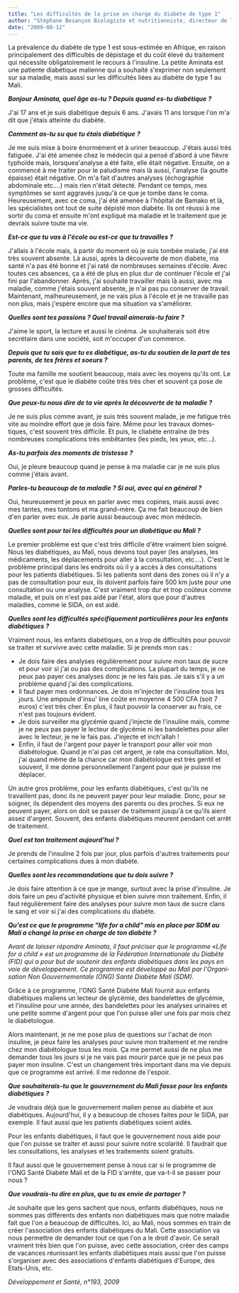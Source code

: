 ```yaml
---
title: "Les difficultés de la prise en charge du diabète de type 1"
author: "Stéphane Besançon Biologiste et nutritionniste, directeur de l'ONG Santé Diabète Mali, Bamako, Mali."
date: "2009-08-12"
---
```


La prévalence du diabète de type 1 est sous-estimée en Afrique, en raison principalement des difficul­tés de dépistage et du coût élevé du traitement qui nécessite obligatoirement le recours à l'insuline. La petite Aminata est une patiente diabétique malienne qui a souhaité s'exprimer non seulement sur sa maladie, mais aussi sur les difficultés liées au diabète de type 1 au Mali.

**_Bonjour Aminata, quel âge as-tu ? Depuis quand es-tu diabétique ?_**

J'ai 17 ans et je suis diabétique depuis 6 ans. J'avais 11 ans lorsque l'on m'a dit que j'étais atteinte du diabète.

**_Comment as-tu su que tu étais diabétique ?_**

Je me suis mise à boire énormément et à uriner beaucoup. J'étais aussi très fatiguée. J'ai été amenée chez le médecin qui a pensé d'abord à une fièvre typhoïde mais, lorsquea'analyse a été faite, elle était négative. Ensuite, on a commencé à me traiter pour le paludisme mais là aussi, l'analyse (la goutte épaisse) était négative. On m'a fait d'autres analyses (échographie abdominale etc....) mais rien n'était détecté. Pendant ce temps, mes symptômes se sont aggravés jusqu'à ce que je tombe dans le coma. Heureusement, avec ce coma, j'ai été amenée à l'hôpital de Bamako et là, les spécialistes ont tout de suite dépisté mon diabète. Ils ont réussi à me sortir du coma et ensuite m'ont expliqué ma maladie et le traitement que je devrais suivre toute ma vie.

**_Est-ce que tu vas à l'école ou est-ce que tu travailles ?_**

J'allais à l'école mais, à partir du moment où je suis tombée malade, j'ai été très souvent absente. Là aussi, après la découverte de mon diabète, ma santé n'a pas été bonne et j'ai raté de nombreuses semaines d'école. Avec toutes ces absences, ça a été de plus en plus dur de continuer l'école et j'ai fini par l'abandonner. Après, j'ai souhaité travailler mais là aussi, avec ma maladie, comme j'étais sou­vent absente, je n'ai pas pu conserver de travail. Maintenant, malheureusement, je ne vais plus à l'école et je ne travaille pas non plus, mais j'espè­re encore que ma situation va s'améliorer.

**_Quelles sont tes passions ? Quel travail aimerais-tu faire ?_**

J'aime le sport, la lecture et aussi le cinéma. Je sou­haiterais soit être secrétaire dans une société, soit m'occuper d'un commerce.

**_Depuis que tu sais que tu es diabétique, as-tu du soutien de la part de tes parents, de tes frères et soeurs ?_**

Toute ma famille me soutient beaucoup, mais avec les moyens qu'ils ont. Le problème, c'est que le diabète coûte très très cher et souvent ça pose de grosses difficultés.

**_Que peux-tu nous dire de ta vie après la découverte de ta maladie ?_**

Je ne suis plus comme avant, je suis très souvent malade, je me fatigue très vite au moindre effort que je dois faire. Même pour les travaux domes­tiques, c'est souvent très difficile. Et puis, le cliabè­te entraîne de très nombreuses complications très embêtantes (les pieds, les yeux, etc...).

**_As-tu parfois des moments de tristesse ?_**

Oui, je pleure beaucoup quand je pense à ma maladie car je ne suis plus comme j'étais avant.

**_Parles-tu beaucoup de ta maladie ? Si oui, avec qui en général ?_**

Oui, heureusement je peux en parler avec mes copines, mais aussi avec mes tantes, mes tontons et ma grand-mère. Ça me fait beaucoup de bien d'en parler avec eux. Je parle aussi beaucoup avec mon médecin.

**_Quelles sont pour toi les difficultés pour un diabétique au Mali ?_**

Le premier problème est que c'est très difficile d'être vraiment bien soigné. Nous les diabétiques, au Mali, nous devons tout payer (les analyses, les médicaments, les déplacements pour aller à la consultation, etc....). C'est le problème principal dans les endroits où il y a accès à des consultations pour les patients diabétiques. Si les patients sont dans des zones où il n'y a pas de consultation pour eux, ils doivent parfois faire 500 km juste pour une consultation ou une analyse. C'est vrai­ment trop dur et trop coûteux comme maladie, et puis on n'est pas aidé par l'état, alors que pour d'autres maladies, comme le SIDA, on est aidé.

**_Quelles sont les difficultés spécifiquement particulières pour les enfants diabétiques ?_**

Vraiment nous, les enfants diabétiques, on a trop de difficultés pour pouvoir se traiter et survivre avec cette maladie. Si je prends mon cas :

*   Je dois faire des analyses régulièrement pour suivre mon taux de sucre et pour voir si j'ai ou pas des complications. La plupart du temps, je ne peux pas payer ces analyses donc je ne les fais pas. Je sais s'il y a un problème quand j'ai des complications.  
*   Il faut payer mes ordonnances. Je dois m'injecter de l'insuline tous les jours. Une ampoule d'insu­' line coûte en moyenne 4 500 CFA (soit 7 euros) c'est très cher. En plus, il faut pouvoir la conser­ver au frais, ce n'est pas toujours évident.  
*   Je dois surveiller ma glycémie quand j'injecte de l'insuline mais, comme je ne peux pas payer le lecteur de glycémie ni les bandelettes pour aller avec le lecteur, je ne le fais pas. J'injecte et inch'allah !
*   Enfin, il faut de l'argent pour payer le transport pour aller voir mon diabétologue. Quand je n'ai pas cet argent, je rate ma consultation. Moi, j'ai quand même de la chance car mon diabétologue est très gentil et souvent, il me donne personnel­lement l'argent pour que je puisse me déplacer.

Un autre gros problème, pour les enfants diabé­tiques, c'est qu'ils ne travaillent pas, donc ils ne peuvent payer pour leur maladie. Donc, pour se soigner, ils dépendent des moyens des parents ou des proches. Si eux ne peuvent payer, alors on doit se passer de traitement jusqu'à ce qu'ils aient assez d'argent. Souvent, des enfants diabétiques meurent pendant cet arrêt de traitement.

**_Quel est ton traitement aujourd'hui ?_**

Je prends de l'insuline 2 fois par jour, plus parfois d'autres traitements pour certaines complications dues à mon diabète.

**_Quelles sont les recommandations que tu dois suivre ?_**

Je dois faire attention à ce que je mange, surtout avec la prise d'insuline. Je dois faire un peu d'ac­tivité physique et bien suivre mon traitement. Enfin, il faut régulièrement faire des analyses pour suivre mon taux de sucre clans le sang et voir si j'ai des complications du diabète.

**_Qu'est ce que le programme "life for a child" mis en place par SDM au Mali a changé la prise en charge de ton diabète ?_**

_Avant de laisser répondre Aminata, il faut préciser que le programme «Life for a child » est un pro­gramme de la Fédération Internationale du Diabète (FID) qui a pour but de soutenir des enfants dia­bétiques dans les pays en voie de développement. Ce programme est développé au Mali par l'Organi­sation Non Gouvernementale (ONG) Santé Diabè­te Mali (SDM)._

Grâce à ce programme, l'ONG Santé Diabète Mali fournit aux enfants diabétiques maliens un lecteur de glycémie, des bandelettes de glycémie, et l'in­suline pour une année, des bandelettes pour les analyses urinaires et une petite somme d'argent pour que l'on puisse aller une fois par mois chez le diabétologue.

Alors maintenant, je ne me pose plus de questions sur l'achat de mon insuline, je peux faire les ana­lyses pour suivre mon traitement et me rendre chez mon diabétologue tous les mois. Ça me permet aussi de ne plus me demander tous les jours si je ne vais pas mourir parce que je ne peux pas payer mon insuline. C'est un change­ment très important dans ma vie depuis que ce programme est arrivé. Il me redonne de l'espoir.

**_Que souhaiterais-tu que le gouvernement du Mali fasse pour les enfants diabétiques ?_**

Je voudrais déjà que le gouvernement malien pense au diabète et aux diabétiques. Aujourd'hui, il y a beaucoup de choses faites pour le SIDA, par exemple. Il faut aussi que les patients diabétiques soient aidés.

Pour les enfants diabétiques, il faut que le gouverne­ment nous aide pour que l'on puisse se traiter et aussi pour suivre notre scolarité. Il faudrait que les consultations, les analyses et les traitements soient gratuits.

Il faut aussi que le gouvernement pense à nous car si le programme de I'ONG Santé Diabète Mali et de la FID s'arrête, que va-t-il se passer pour nous ?

**_Que voudrais-tu dire en plus, que tu as envie de partager ?_**

Je souhaite que les gens sachent que nous, enfants diabétiques, nous ne sommes pas différents des enfants non diabétiques mais que notre maladie fait que l'on a beaucoup de difficultés. Ici, au Mali, nous sommes en train de créer l'asso­ciation des enfants diabétiques du Mali. Cette asso­ciation va nous permettre de demander tout ce que l'on a le droit d'avoir. Ce serait vraiment très bien que l'on puisse, avec cette association, créer des camps de vacances réunissant les enfants diabétiques mais aussi que l'on puisse s'organiser avec des associations d'en­fants diabétiques d'Europe, des Etats-Unis, etc.

_Développement et Santé, n°193, 2009_